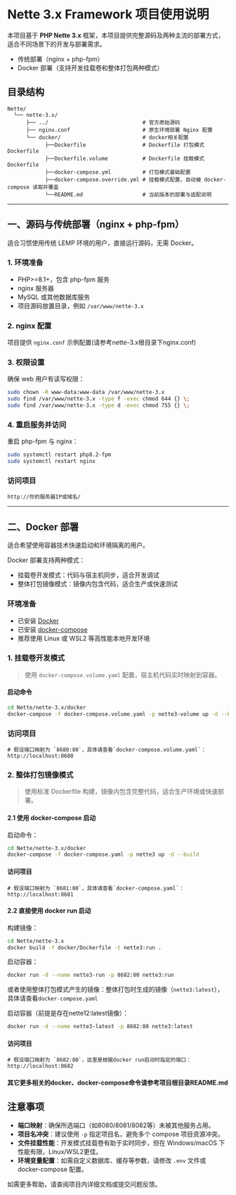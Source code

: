 # Nette 3.x Framework 项目使用说明

本项目基于 **PHP Nette 3.x** 框架，本项目提供完整源码及两种主流的部署方式，适合不同场景下的开发与部署需求。

- 传统部署（nginx + php-fpm）
- Docker 部署（支持开发挂载卷和整体打包两种模式）

## 目录结构

```text
Nette/
  └── nette-3.x/
      ├── ../                              # 官方原始源码
      ├── nginx.conf                       # 原生环境部署 Nginx 配置
      └── docker/                          # docker相关配置
            ├──Dockerfile                  # Dockerfile 打包模式Dockerfile
            ├──Dockerfile.volume           # Dockerfile 挂载模式Dockerfile
            ├──docker-compose.yml          # 打包模式基础配置
            ├──docker-compose.override.yml # 挂载模式配置，自动被 docker-compose 读取并覆盖
            └──README.md                   # 当前版本的部署与适配说明
```

---

## 一、源码与传统部署（nginx + php-fpm）

适合习惯使用传统 LEMP 环境的用户，直接运行源码，无需 Docker。

### 1. 环境准备

- PHP>=8.1+，包含 php-fpm 服务
- nginx 服务器
- MySQL 或其他数据库服务
- 项目源码放置目录，例如 `/var/www/nette-3.x`

### 2. nginx 配置

项目提供 `nginx.conf` 示例配置(请参考nette-3.x根目录下nginx.conf)

### 3. 权限设置

确保 web 用户有读写权限：

```bash
sudo chown -R www-data:www-data /var/www/nette-3.x
sudo find /var/www/nette-3.x -type f -exec chmod 644 {} \;
sudo find /var/www/nette-3.x -type d -exec chmod 755 {} \;
```

### 4. 重启服务并访问

重启 php-fpm 与 nginx：

```bash
sudo systemctl restart php8.2-fpm
sudo systemctl restart nginx
```

### 访问项目

```
http://你的服务器IP或域名/
```

---

## 二、Docker 部署

适合希望使用容器技术快速启动和环境隔离的用户。

Docker 部署支持两种模式：

- 挂载卷开发模式：代码与宿主机同步，适合开发调试
- 整体打包镜像模式：镜像内包含代码，适合生产或快速测试

### 环境准备

- 已安装 [Docker](https://docs.docker.com/get-docker/)
- 已安装 [docker-compose](https://docs.docker.com/compose/install/)
- 推荐使用 Linux 或 WSL2 等高性能本地开发环境

### 1. 挂载卷开发模式

> 使用 `docker-compose.volume.yaml` 配置，宿主机代码实时映射到容器。

#### 启动命令

```bash
cd Nette/nette-3.x/docker
docker-compose -f docker-compose.volume.yaml -p nette3-volume up -d --build
```

### 访问项目

```
# 假设端口映射为 `8680:80`，具体请查看`docker-compose.volume.yaml`：
http://localhost:8680
```

### 2. 整体打包镜像模式

> 使用标准 Dockerfile 构建，镜像内包含完整代码，适合生产环境或快速部署。

#### 2.1 使用 docker-compose 启动

启动命令：

```bash
cd Nette/nette-3.x/docker
docker-compose -f docker-compose.yaml -p nette3 up -d --build
```

#### 访问项目

```
# 假设端口映射为 `8681:80`，具体请查看`docker-compose.yaml`：
http://localhost:8681
```

#### 2.2 直接使用 docker run 启动

构建镜像：

```bash
cd Nette/nette-3.x
docker build -f docker/Dockerfile -t nette3:run .
```

启动容器：

```bash
docker run -d --name nette3-run -p 8682:80 nette3:run
```

或者使用整体打包模式产生的镜像：整体打包时生成的镜像（`nette3:latest`），具体请查看`docker-compose.yaml`

启动容器（前提是存在nette12:latest镜像）：

```bash
docker run -d --name nette3-latest -p 8682:80 nette3:latest
```

#### 访问项目

```
# 假设端口映射为 `8682:80`，这里是根据docker run启动时指定的端口：
http://localhost:8682
```

#### 其它更多相关的docker、docker-compose命令请参考项目根目录README.md

## 注意事项

- **端口映射**：确保所选端口（如8080/8081/8082等）未被其他服务占用。
- **项目名冲突**：建议使用 `-p` 指定项目名，避免多个 compose 项目资源冲突。
- **文件挂载性能**：开发模式挂载卷有助于实时同步，但在 Windows/macOS 下性能有限，Linux/WSL2更佳。
- **环境变量配置**：如需自定义数据库、缓存等参数，请修改 `.env` 文件或 docker-compose 配置。

如需更多帮助，请查阅项目内详细文档或提交问题反馈。
